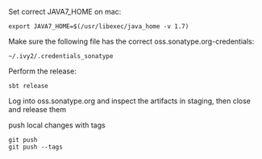 

Set correct JAVA7_HOME on mac:

	export JAVA7_HOME=$(/usr/libexec/java_home -v 1.7)


Make sure the following file has the correct oss.sonatype.org-credentials:

	~/.ivy2/.credentials_sonatype

Perform the release:

	sbt release

Log into oss.sonatype.org and inspect the artifacts in staging, then close and release them


push local changes with tags

	git push
	git push --tags


